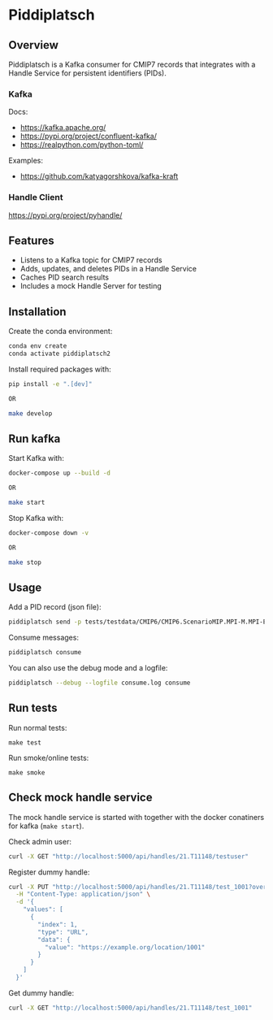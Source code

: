 # Piddiplatsch

## Overview
Piddiplatsch is a Kafka consumer for CMIP7 records that integrates with a Handle Service for persistent identifiers (PIDs).

### Kafka

Docs:

* https://kafka.apache.org/
* https://pypi.org/project/confluent-kafka/
* https://realpython.com/python-toml/

Examples:
* https://github.com/katyagorshkova/kafka-kraft

### Handle Client

https://pypi.org/project/pyhandle/


## Features
- Listens to a Kafka topic for CMIP7 records
- Adds, updates, and deletes PIDs in a Handle Service
- Caches PID search results
- Includes a mock Handle Server for testing

## Installation

Create the conda environment:
```sh
conda env create
conda activate piddiplatsch2
```

Install required packages with:
```sh
pip install -e ".[dev]"

OR

make develop
```

## Run kafka

Start Kafka with:
```sh
docker-compose up --build -d

OR

make start
```

Stop Kafka with:
```sh
docker-compose down -v

OR

make stop
```

## Usage

Add a PID record (json file):
```sh
piddiplatsch send -p tests/testdata/CMIP6/CMIP6.ScenarioMIP.MPI-M.MPI-ESM1-2-LR.ssp126.r1i1p1f1.day.tasmin.gn.v20190710.json
```

Consume messages:
```sh
piddiplatsch consume
```

You can also use the debug mode and a logfile:
```sh
piddiplatsch --debug --logfile consume.log consume
```

## Run tests

Run normal tests:
```
make test
```

Run smoke/online tests:
```
make smoke
```

## Check mock handle service

The mock handle service is started with together with the docker conatiners for kafka (`make start`).

Check admin user:
```sh
curl -X GET "http://localhost:5000/api/handles/21.T11148/testuser"
```

Register dummy handle:
```sh
curl -X PUT "http://localhost:5000/api/handles/21.T11148/test_1001?overwrite=true" \
  -H "Content-Type: application/json" \
  -d '{
    "values": [
      {
        "index": 1,
        "type": "URL",
        "data": {
          "value": "https://example.org/location/1001"
        }
      }
    ]
  }'
```

Get dummy handle:
```sh
curl -X GET "http://localhost:5000/api/handles/21.T11148/test_1001"
```